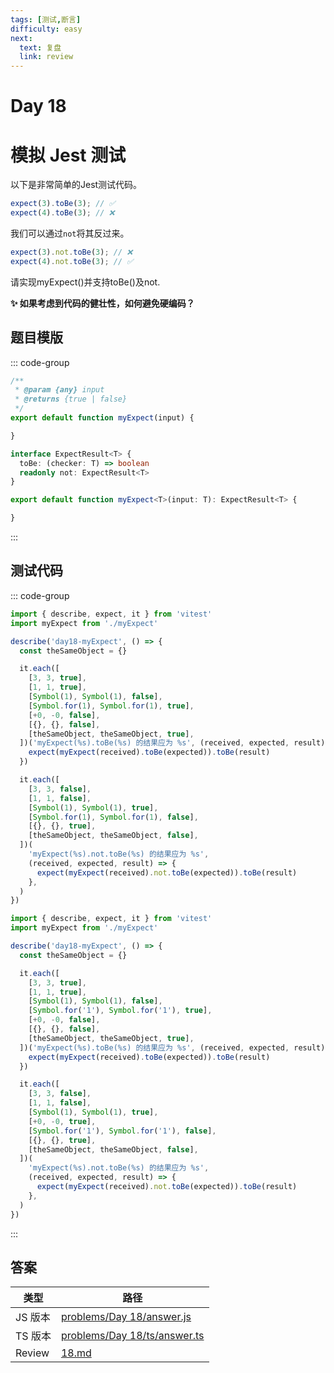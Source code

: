 ```yaml
---
tags: [测试,断言]
difficulty: easy
next:
  text: 复盘
  link: review
---
```


# Day 18

# 模拟 Jest 测试

以下是非常简单的Jest测试代码。

```js
expect(3).toBe(3); // ✅
expect(4).toBe(3); // ❌
```

我们可以通过`not`将其反过来。

```js
expect(3).not.toBe(3); // ❌
expect(4).not.toBe(3); // ✅
```

请实现myExpect()并支持toBe()及not.

**✨ 如果考虑到代码的健壮性，如何避免硬编码？**

## 题目模版

::: code-group

```js [myExpect.js]
/**
 * @param {any} input
 * @returns {true | false}
 */
export default function myExpect(input) {

}
```

```ts [myExpect.ts]
interface ExpectResult<T> {
  toBe: (checker: T) => boolean
  readonly not: ExpectResult<T>
}

export default function myExpect<T>(input: T): ExpectResult<T> {

}
```

:::

## 测试代码

::: code-group

```js [myExpect.spec.js]
import { describe, expect, it } from 'vitest'
import myExpect from './myExpect'

describe('day18-myExpect', () => {
  const theSameObject = {}

  it.each([
    [3, 3, true],
    [1, 1, true],
    [Symbol(1), Symbol(1), false],
    [Symbol.for(1), Symbol.for(1), true],
    [+0, -0, false],
    [{}, {}, false],
    [theSameObject, theSameObject, true],
  ])('myExpect(%s).toBe(%s) 的结果应为 %s', (received, expected, result) => {
    expect(myExpect(received).toBe(expected)).toBe(result)
  })

  it.each([
    [3, 3, false],
    [1, 1, false],
    [Symbol(1), Symbol(1), true],
    [Symbol.for(1), Symbol.for(1), false],
    [{}, {}, true],
    [theSameObject, theSameObject, false],
  ])(
    'myExpect(%s).not.toBe(%s) 的结果应为 %s',
    (received, expected, result) => {
      expect(myExpect(received).not.toBe(expected)).toBe(result)
    },
  )
})

```

```ts [myExpect.spec.ts]
import { describe, expect, it } from 'vitest'
import myExpect from './myExpect'

describe('day18-myExpect', () => {
  const theSameObject = {}

  it.each([
    [3, 3, true],
    [1, 1, true],
    [Symbol(1), Symbol(1), false],
    [Symbol.for('1'), Symbol.for('1'), true],
    [+0, -0, false],
    [{}, {}, false],
    [theSameObject, theSameObject, true],
  ])('myExpect(%s).toBe(%s) 的结果应为 %s', (received, expected, result) => {
    expect(myExpect(received).toBe(expected)).toBe(result)
  })

  it.each([
    [3, 3, false],
    [1, 1, false],
    [Symbol(1), Symbol(1), true],
    [+0, -0, true],
    [Symbol.for('1'), Symbol.for('1'), false],
    [{}, {}, true],
    [theSameObject, theSameObject, false],
  ])(
    'myExpect(%s).not.toBe(%s) 的结果应为 %s',
    (received, expected, result) => {
      expect(myExpect(received).not.toBe(expected)).toBe(result)
    },
  )
})
```

:::

## 答案

| 类型    | 路径                                                                                                                      |
| ------- | ------------------------------------------------------------------------------------------------------------------------- |
| JS 版本 | [problems/Day 18/answer.js](https://github.com/506-FETL/one-question-per-day/blob/main/problems/Day%2018/answer.js)       |
| TS 版本 | [problems/Day 18/ts/answer.ts](https://github.com/506-FETL/one-question-per-day/blob/main/problems/Day%2018/ts/answer.ts) |
| Review  | [18.md](/review/18)                                                                                                       |
